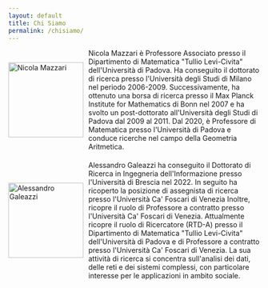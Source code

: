```yaml
---
layout: default
title: Chi Siamo
permalink: /chisiamo/
---
```

<div style="display: flex; flex-wrap: wrap; gap: 20px;">

  <!-- Primo blocco: Immagine e Descrizione -->
  <div style="display: flex; align-items: center; gap: 10px; width: 100%;">
    <img src="https://galeale.github.io/stemapedali/nicola_mazzari.jpeg" alt="Nicola Mazzari" style="width: 150px; height: 150px; object-fit: cover;">
    <p style="margin: 0;"> Nicola Mazzari è Professore Associato presso il Dipartimento di Matematica "Tullio Levi-Civita" dell'Università di Padova. Ha conseguito il dottorato di ricerca presso l'Università degli Studi di Milano nel periodo 2006-2009. Successivamente, ha ottenuto una borsa di ricerca presso il Max Planck Institute for Mathematics di Bonn nel 2007 e ha svolto un post-dottorato all'Università degli Studi di Padova dal 2009 al 2011. Dal 2020, è Professore di Matematica presso l'Università di Padova e conduce ricerche nel campo della Geometria Aritmetica.
    </p>
  </div>

  <!-- Secondo blocco: Immagine e Descrizione -->
  <div style="display: flex; align-items: center; gap: 10px; width: 100%;">
    <img src="https://galeale.github.io/stemapedali/galeazzi.jpeg" alt="Alessandro Galeazzi" style="width: 150px; height: 150px; object-fit: cover;">
    <p style="margin: 0;"> Alessandro Galeazzi ha conseguito il Dottorato di Ricerca in Ingegneria dell'Informazione presso l'Università di Brescia nel 2022. In seguito ha ricoperto la posizione di assegnista di ricerca presso l'Università Ca' Foscari di Venezia Inoltre, ricopre il ruolo di Professore a contratto presso l'Università Ca' Foscari di Venezia. Attualmente ricopre il ruolo di Ricercatore (RTD-A) presso il Dipartimento di Matematica "Tullio Levi-Civita" dell'Università di Padova e di Professore a contratto presso l'Università Ca' Foscari di Venezia. La sua attività di ricerca si concentra sull'analisi dei dati, delle reti e dei sistemi complessi, con particolare interesse per le applicazioni in ambito sociale.</p>
  </div>

</div>
